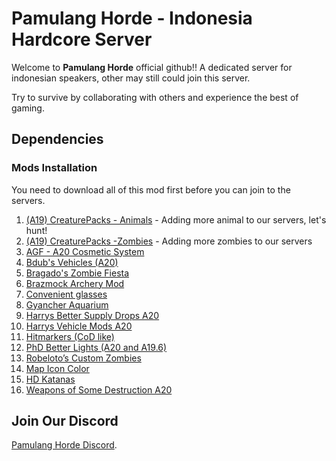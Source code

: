 # Pamulang Horde - Indonesia Hardcore Server

Welcome to **Pamulang Horde** official github!! A dedicated server for indonesian speakers, other may still could join this server.

Try to survive by collaborating with others and experience the best of gaming.

## Dependencies

### Mods Installation

You need to download all of this mod first before you can join to the servers.

1. [(A19) CreaturePacks - Animals](https://www.nexusmods.com/7daystodie/mods/1062) - Adding more animal to our servers, let's hunt!
2. [(A19) CreaturePacks -Zombies](https://www.nexusmods.com/7daystodie/mods/716) - Adding more zombies to our servers
3. [AGF - A20 Cosmetic System](https://www.nexusmods.com/7daystodie/mods/2127)
4. [Bdub's Vehicles (A20)](https://www.nexusmods.com/7daystodie/mods/342)
5. [Bragado's Zombie Fiesta](https://www.nexusmods.com/7daystodie/mods/1614)
6. [Brazmock Archery Mod](https://www.nexusmods.com/7daystodie/mods/1195)
7. [Convenient glasses](https://www.nexusmods.com/7daystodie/mods/2142?tab=description)
8. [Gyancher Aquarium](https://www.nexusmods.com/7daystodie/mods/971?tab=description)
9. [Harrys Better Supply Drops A20](https://www.nexusmods.com/7daystodie/mods/1709)
10. [Harrys Vehicle Mods A20](https://www.nexusmods.com/7daystodie/mods/1711?tab=files)
11. [Hitmarkers (CoD like)](https://www.nexusmods.com/7daystodie/mods/551?tab=files)
12. [PhD Better Lights (A20 and A19.6)](https://www.nexusmods.com/7daystodie/mods/388)
13. [Robeloto’s Custom Zombies](https://7daystodiemods.com/robelotos-custom-zombies/)
14. [Map Icon Color](https://www.nexusmods.com/7daystodie/mods/2307)
15. [HD Katanas](https://7daystodiemods.com/hd-katanas/)
16. [Weapons of Some Destruction A20](https://www.nexusmods.com/7daystodie/mods/1964)


## Join Our Discord

[Pamulang Horde Discord](https://discord.gg/3Nrwxfzf).
